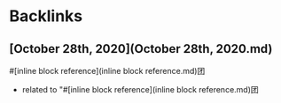 
# Backlinks
## [October 28th, 2020](October 28th, 2020.md)

#[inline block reference](inline block reference.md)团

- related to "#[inline block reference](inline block reference.md)团

